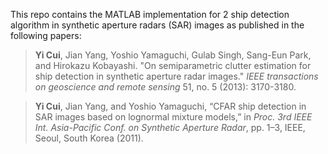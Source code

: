 This repo contains the MATLAB implementation for 2 ship detection algorithm in synthetic aperture radars (SAR) images as published in the following papers:
> **Yi Cui**, Jian Yang, Yoshio Yamaguchi, Gulab Singh, Sang-Eun Park, and Hirokazu Kobayashi. "On semiparametric clutter estimation for ship detection in synthetic aperture radar images." *IEEE transactions on geoscience and remote sensing* 51, no. 5 (2013): 3170-3180.

> **Yi Cui**, Jian Yang, and Yoshio Yamaguchi, “CFAR ship detection in SAR images based on lognormal mixture models,” in *Proc. 3rd IEEE Int. Asia-Pacific Conf. on Synthetic Aperture Radar*, pp. 1–3, IEEE, Seoul, South Korea (2011).
